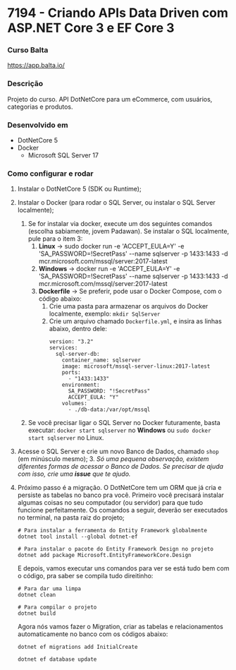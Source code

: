 
# 7194 - Criando APIs Data Driven com ASP.NET Core 3 e EF Core 3
### Curso Balta
https://app.balta.io/

### Descrição
Projeto do curso. API DotNetCore para um eCommerce, com usuários, categorias e produtos.

### Desenvolvido em
 - DotNetCore 5
 - Docker  
   - Microsoft SQL Server 17

### Como configurar e rodar

1. Instalar o DotNetCore 5 (SDK ou Runtime);

2. Instalar o Docker (para rodar o SQL Server, ou instalar o SQL Server localmente);
   1. Se for instalar via docker, execute um dos seguintes comandos (escolha sabiamente, jovem Padawan). Se instalar o SQL localmente, pule para o item 3:
      1. **Linux** -> sudo docker run -e 'ACCEPT_EULA=Y' -e 'SA_PASSWORD=!SecretPass' --name sqlserver -p 1433:1433 -d
    mcr.microsoft.com/mssql/server:2017-latest
      2. **Windows** -> docker run -e 'ACCEPT_EULA=Y' -e 'SA_PASSWORD=!SecretPass' --name sqlserver -p 1433:1433 -d
    mcr.microsoft.com/mssql/server:2017-latest
      3. **Dockerfile** -> Se preferir, pode usar o Docker Compose, com o código abaixo:
         1. Crie uma pasta para armazenar os arquivos do Docker localmente, exemplo: ```mkdir SqlServer```
         2. Crie um arquivo chamado `Dockerfile.yml`, e insira as linhas abaixo, dentro dele:
            ```
            version: "3.2"
            services:
              sql-server-db:
                container_name: sqlserver
                image: microsoft/mssql-server-linux:2017-latest
                ports:
                  - "1433:1433"
                environment: 
                  SA_PASSWORD: "!SecretPass"
                  ACCEPT_EULA: "Y"
                volumes:
                  - ./db-data:/var/opt/mssql
            ```
   2. Se você precisar ligar o SQL Server no Docker futuramente, basta executar: `docker start sqlserver` no **Windows** ou `sudo docker start sqlserver` no Linux.

3. Acesse o SQL Server e crie um novo Banco de Dados, chamado `shop` (em minúsculo mesmo);
    3. *Só uma pequena observação, existem diferentes formas de acessar o Banco de Dados. Se precisar de ajuda com isso, crie uma **issue** que te ajudo.*

4. Próximo passo é a migração. O DotNetCore tem um ORM que já cria e persiste as tabelas no banco pra você. Primeiro você precisará instalar algumas coisas no seu computador (ou servidor) para que tudo funcione perfeitamente. Os comandos a seguir, deverão ser executados no terminal, na pasta raiz do projeto;
    ```
    # Para instalar a ferramenta do Entity Framework globalmente
    dotnet tool install --global dotnet-ef

    # Para instalar o pacote do Entity Framework Design no projeto  
    dotnet add package Microsoft.EntityFrameworkCore.Design
    ```
    
    E depois, vamos executar uns comandos para ver se está tudo bem com o código, pra saber se compila tudo direitinho:
    ```
    # Para dar uma limpa
    dotnet clean 
    
    # Para compilar o projeto
    dotnet build 
    ```

    Agora nós vamos fazer o Migration, criar as tabelas e relacionamentos automaticamente no banco com os códigos abaixo:
    ```
    dotnet ef migrations add InitialCreate

    dotnet ef database update
    ```
    

